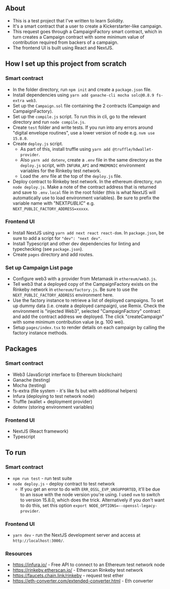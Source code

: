 ## About

- This is a test project that I've written to learn Solidity.
- It's a smart contract that a user to create a Kickerstarter-like campaign.
- This request goes through a CampaignFactory smart contract, which in turn creates a Campaign contract with some minimum value of contribution required from backers of a campaign.
- The frontend UI is built using React and NextJS.

## How I set up this project from scratch

### Smart contract

- In the folder directory, run `npm init` and create a `package.json` file.
- Install dependencies using `yarn add ganache-cli mocha solc@0.8.9 fs-extra web3`.
- Set up the `Campaign.sol` file containing the 2 contracts (Campaign and CampaignFactory).
- Set up the `compile.js` script. To run this in cli, go to the relevant directory and run `node compile.js`.
- Create `test` folder and write tests. If you run into any errors around "digital envelope routines", use a lower version of node e.g. `nvm use 15.8.0`.
- Create `deploy.js` script.
  - As part of this, install truffle using `yarn add @truffle/hdwallet-provider`.
  - Also `yarn add dotenv`, create a `.env` file in the same directory as the `deploy.js` script, with `INFURA_API` and `MNEMONIC` environment variables for the Rinkeby test network.
  - Load the .env file at the top of the `deploy.js` file.
- Deploy contract to Rinkeby test network. In the ethereum directory, run `node deploy.js`. Make a note of the contract address that is returned and save to `.env.local` file in the root folder (this is what NextJS will automatically use to load environment variables). Be sure to prefix the variable name with "NEXT*PUBLIC*" e.g. `NEXT_PUBLIC_FACTORY_ADDRESS=xxxxx`.

### Frontend UI

- Install NextJS using `yarn add next react react-dom`. In `package.json`, be sure to add a script for `"dev": "next dev"`.
- Install Typescript and other dev dependencies for linting and typechecking (see `package.json`).
- Create `pages` directory and add routes.

### Set up Campaign List page

- Configure web3 with a provider from Metamask in `ethereum/web3.js`.
- Tell web3 that a deployed copy of the CampaignFactory exists on the Rinkeby network in `ethereum/factory.js`. Be sure to use the `NEXT_PUBLIC_FACTORY_ADDRESS` environment here.
- Use the factory instance to retrieve a list of deployed campaigns. To set up dummy data (i.e. create a deployed campaign), use Remix. Check the environment is "injected Web3", selected "CampaignFactory" contract and add the contract address we deployed. The click "createCampaign" with some minimum contribution value (e.g. 100 wei).
- Setup `pages/index.tsx` to render details on each campaign by calling the factory instance methods.

## Packages

### Smart contract

- Web3 (JavaScript interface to Ethereum blockchain)
- Ganache (testing)
- Mocha (testing)
- fs-extra (file system - it's like fs but with additional helpers)
- Infura (deploying to test network node)
- Truffle (wallet + deployment provider)
- dotenv (storing environment variables)

### Frontend UI

- NextJS (React framework)
- Typescript

## To run

### Smart contract

- `npm run test` - run test suite
- `node deploy.js` - deploy contract to test network
  - If you get an error to do with `ERR_OSSL_EVP_UNSUPPORTED`, it'll be due to an issue with the node version you're using. I used `nvm` to switch to version 15.8.0, which does the trick. Alternatively if you don't want to do this, set this option `export NODE_OPTIONS=--openssl-legacy-provider`.

### Frontend UI

- `yarn dev` - run the NextJS development server and access at `http://localhost:3000/`.

### Resources

- https://infura.io/ - Free API to connect to an Ethereum test network node
- https://rinkeby.etherscan.io/ - Etherscan Rinkeby test network
- https://faucets.chain.link/rinkeby - request test ether
- https://eth-converter.com/extended-converter.html - Eth converter
